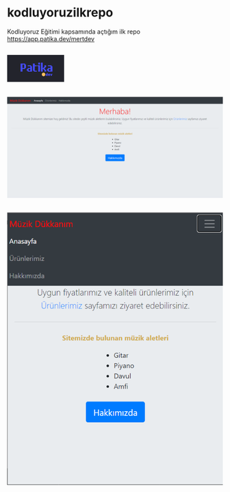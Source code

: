 # kodluyoruzilkrepo
Kodluyoruz Eğitimi kapsamında açtığım ilk repo
https://app.patika.dev/mertdev
## ![](./patika.gif)
## ![](./anasayfa.png) 
## ![](./anasayfa2.png)
